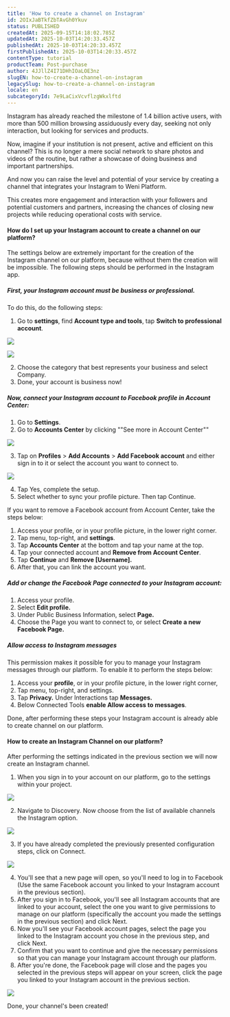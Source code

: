 ```yaml
---
title: 'How to create a channel on Instagram'
id: 2OIxJaBTkfZbTAvGh0Ykuv
status: PUBLISHED
createdAt: 2025-09-15T14:18:02.785Z
updatedAt: 2025-10-03T14:20:33.457Z
publishedAt: 2025-10-03T14:20:33.457Z
firstPublishedAt: 2025-10-03T14:20:33.457Z
contentType: tutorial
productTeam: Post-purchase
author: 4JJllZ4I71DHhIOaLOE3nz
slugEN: how-to-create-a-channel-on-instagram
legacySlug: how-to-create-a-channel-on-instagram
locale: en
subcategoryId: 7e9LaCixVcvflzgWkxlftd
---
```


Instagram has already reached the milestone of 1\.4 billion active users, with more than 500 million browsing assiduously every day, seeking not only interaction, but looking for services and products.

Now, imagine if your institution is not present, active and efficient on this channel? This is no longer a mere social network to share photos and videos of the routine, but rather a showcase of doing business and important partnerships.

And now you can raise the level and potential of your service by creating a channel that integrates your Instagram to Weni Platform.

This creates more engagement and interaction with your followers and potential customers and partners, increasing the chances of closing new projects while reducing operational costs with service.

#### How do I set up your Instagram account to create a channel on our platform?

The settings below are extremely important for the creation of the Instagram channel on our platform, because without them the creation will be impossible. The following steps should be performed in the Instagram app.

##### First, your Instagram account must be business or professional.
To do this, do the following steps:

1. Go to **settings**, find **Account type and tools**, tap **Switch to professional account**.

![](https://raw.githubusercontent.com/vtexdocs/help-center-content/refs/heads/main/docs/en/tutorials/weni-by-vtex/integrations/how-to-create-a-channel-on-instagram_1.png)

![](https://raw.githubusercontent.com/vtexdocs/help-center-content/refs/heads/main/docs/en/tutorials/weni-by-vtex/integrations/how-to-create-a-channel-on-instagram_2.png)

2. Choose the category that best represents your business and select Company.
3. Done, your account is business now!

##### Now, connect your Instagram account to Facebook profile in Account Center:

1. Go to **Settings**.
2. Go to **Accounts Center** by clicking ""See more in Account Center""

![](https://raw.githubusercontent.com/vtexdocs/help-center-content/refs/heads/main/docs/en/tutorials/weni-by-vtex/integrations/how-to-create-a-channel-on-instagram_3.png)

3. Tap on **Profiles** > **Add Accounts** > **Add Facebook account** and either sign in to it or select the account you want to connect to.

![](https://raw.githubusercontent.com/vtexdocs/help-center-content/refs/heads/main/docs/en/tutorials/weni-by-vtex/integrations/how-to-create-a-channel-on-instagram_4.png)

4. Tap Yes, complete the setup.
5. Select whether to sync your profile picture. Then tap Continue.

If you want to remove a Facebook account from Account Center, take the steps below:

1. Access your profile, or in your profile picture, in the lower right corner.
2. Tap menu, top\-right, and **settings**.
3. Tap **Accounts Center** at the bottom and tap your name at the top.
4. Tap your connected account and **Remove from Account Center**.
5. Tap **Continue** and **Remove \[Username].**
6. After that, you can link the account you want.

##### Add or change the Facebook Page connected to your Instagram account:

1. Access your profile.
2. Select **Edit profile.**
3. Under Public Business Information, select **Page.**
4. Choose the Page you want to connect to, or select **Create a new Facebook Page.**

##### Allow access to Instagram messages
This permission makes it possible for you to manage your Instagram messages through our platform. To enable it to perform the steps below:

1. Access your **profile**, or in your profile picture, in the lower right corner,
2. Tap menu, top\-right, and settings.
3. Tap **Privacy.** Under Interactions tap **Messages.**
4. Below Connected Tools **enable Allow access to messages**.

Done, after performing these steps your Instagram account is already able to create channel on our platform.

#### How to create an Instagram Channel on our platform?

After performing the settings indicated in the previous section we will now create an Instagram channel.

1. When you sign in to your account on our platform, go to the settings within your project.

![](https://raw.githubusercontent.com/vtexdocs/help-center-content/refs/heads/main/docs/en/tutorials/weni-by-vtex/integrations/how-to-create-a-channel-on-instagram_5.png)

2. Navigate to Discovery. Now choose from the list of available channels the Instagram option.

![](https://raw.githubusercontent.com/vtexdocs/help-center-content/refs/heads/main/docs/en/tutorials/weni-by-vtex/integrations/how-to-create-a-channel-on-instagram_6.png)

3. If you have already completed the previously presented configuration steps, click on Connect.

![](https://raw.githubusercontent.com/vtexdocs/help-center-content/refs/heads/main/docs/en/tutorials/weni-by-vtex/integrations/how-to-create-a-channel-on-instagram_7.png)

4. You'll see that a new page will open, so you'll need to log in to Facebook (Use the same Facebook account you linked to your Instagram account in the previous section).
5. After you sign in to Facebook, you'll see all Instagram accounts that are linked to your account, select the one you want to give permissions to manage on our platform (specifically the account you made the settings in the previous section) and click Next.
6. Now you'll see your Facebook account pages, select the page you linked to the Instagram account you chose in the previous step, and click Next.
7. Confirm that you want to continue and give the necessary permissions so that you can manage your Instagram account through our platform.
8. After you're done, the Facebook page will close and the pages you selected in the previous steps will appear on your screen, click the page you linked to your Instagram account in the previous section.

![](https://raw.githubusercontent.com/vtexdocs/help-center-content/refs/heads/main/docs/en/tutorials/weni-by-vtex/integrations/how-to-create-a-channel-on-instagram_8.gif)

Done, your channel's been created!
